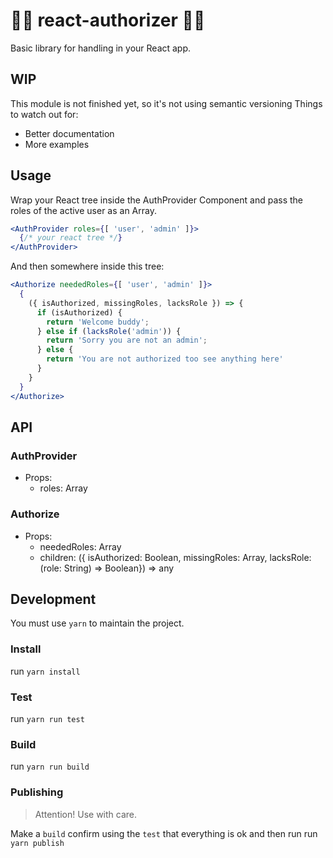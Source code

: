 # 💂‍♂️ react-authorizer 💂‍♀️
Basic library for handling in your React app.

## WIP
This module is not finished yet, so it's not using semantic versioning
Things to watch out for:
 - Better documentation
 - More examples

## Usage
Wrap your React tree inside the AuthProvider Component and pass the roles of the active user as an Array.

```index.jsx
<AuthProvider roles={[ 'user', 'admin' ]}>
  {/* your react tree */}
</AuthProvider>
```
And then somewhere inside this tree:
```index.jsx
<Authorize neededRoles={[ 'user', 'admin' ]}>
  {
    ({ isAuthorized, missingRoles, lacksRole }) => {
      if (isAuthorized) {
        return 'Welcome buddy';
      } else if (lacksRole('admin')) {
        return 'Sorry you are not an admin';
      } else {
        return 'You are not authorized too see anything here'
      }
    }
  }
</Authorize>
```

## API

### AuthProvider
 - Props:
   - roles: Array<String>

### Authorize
 - Props:
   - neededRoles: Array<String>
   - children: ({ isAuthorized: Boolean, missingRoles: Array<String>, lacksRole: (role: String) => Boolean}) => any

## Development

You must use `yarn` to maintain the project.

### Install
run `yarn install`

### Test
run `yarn run test`

### Build
run `yarn run build`

### Publishing
> Attention! Use with care.

Make a `build` confirm using the `test` that everything is ok
and then run
run `yarn publish`
